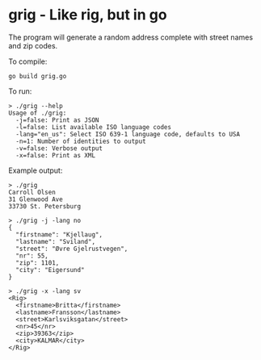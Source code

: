 grig - Like rig, but in go
====
The program will generate a random address complete with street names and zip codes.

To compile:
```
go build grig.go
```

To run:

```
> ./grig --help 
Usage of ./grig:
  -j=false: Print as JSON
  -l=false: List available ISO language codes
  -lang="en_us": Select ISO 639-1 language code, defaults to USA
  -n=1: Number of identities to output
  -v=false: Verbose output
  -x=false: Print as XML
```    
Example output:
```
> ./grig
Carroll Olsen
31 Glenwood Ave
33730 St. Petersburg

> ./grig -j -lang no
{
  "firstname": "Kjellaug",
  "lastname": "Sviland",
  "street": "Øvre Gjelrustvegen",
  "nr": 55,
  "zip": 1101,
  "city": "Eigersund"
}

> ./grig -x -lang sv 
<Rig>
  <firstname>Britta</firstname>
  <lastname>Fransson</lastname>
  <street>Karlsviksgatan</street>
  <nr>45</nr>
  <zip>39363</zip>
  <city>KALMAR</city>
</Rig>
```
